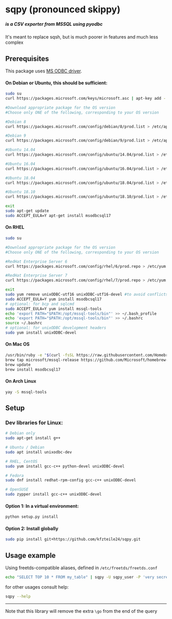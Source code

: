 # sqpy (pronounced skippy)
##### is a CSV exporter from MSSQL using pyodbc
It's meant to replace sqsh, but is much poorer in features and much less complex

## Prerequisites
This package uses [MS ODBC driver](https://docs.microsoft.com/en-us/sql/connect/odbc/linux-mac/installing-the-microsoft-odbc-driver-for-sql-server?view=sql-server-2017). 

#### On Debian or Ubuntu, this should be sufficient:

```sh
sudo su 
curl https://packages.microsoft.com/keys/microsoft.asc | apt-key add -

#Download appropriate package for the OS version
#Choose only ONE of the following, corresponding to your OS version

#Debian 8
curl https://packages.microsoft.com/config/debian/8/prod.list > /etc/apt/sources.list.d/mssql-release.list

#Debian 9
curl https://packages.microsoft.com/config/debian/9/prod.list > /etc/apt/sources.list.d/mssql-release.list

#Ubuntu 14.04
curl https://packages.microsoft.com/config/ubuntu/14.04/prod.list > /etc/apt/sources.list.d/mssql-release.list

#Ubuntu 16.04
curl https://packages.microsoft.com/config/ubuntu/16.04/prod.list > /etc/apt/sources.list.d/mssql-release.list

#Ubuntu 18.04
curl https://packages.microsoft.com/config/ubuntu/18.04/prod.list > /etc/apt/sources.list.d/mssql-release.list

#Ubuntu 18.10
curl https://packages.microsoft.com/config/ubuntu/18.10/prod.list > /etc/apt/sources.list.d/mssql-release.list

exit
sudo apt-get update
sudo ACCEPT_EULA=Y apt-get install msodbcsql17
```

#### On RHEL

```sh
sudo su

#Download appropriate package for the OS version
#Choose only ONE of the following, corresponding to your OS version

#RedHat Enterprise Server 6
curl https://packages.microsoft.com/config/rhel/6/prod.repo > /etc/yum.repos.d/mssql-release.repo

#RedHat Enterprise Server 7
curl https://packages.microsoft.com/config/rhel/7/prod.repo > /etc/yum.repos.d/mssql-release.repo

exit
sudo yum remove unixODBC-utf16 unixODBC-utf16-devel #to avoid conflicts
sudo ACCEPT_EULA=Y yum install msodbcsql17
# optional: for bcp and sqlcmd
sudo ACCEPT_EULA=Y yum install mssql-tools
echo 'export PATH="$PATH:/opt/mssql-tools/bin"' >> ~/.bash_profile
echo 'export PATH="$PATH:/opt/mssql-tools/bin"' >> ~/.bashrc
source ~/.bashrc
# optional: for unixODBC development headers
sudo yum install unixODBC-devel
```

#### On Mac OS

```sh
/usr/bin/ruby -e "$(curl -fsSL https://raw.githubusercontent.com/Homebrew/install/master/install)"
brew tap microsoft/mssql-release https://github.com/Microsoft/homebrew-mssql-release
brew update
brew install msodbcsql17
```

#### On Arch Linux

```sh
yay -S mssql-tools
```

## Setup

### Dev libraries for Linux:
```sh
# Debian only
sudo apt-get install g++

# Ubuntu / Debian
sudo apt install unixodbc-dev

# RHEL, CentOS
sudo yum install gcc-c++ python-devel unixODBC-devel

# Fedora
sudo dnf install redhat-rpm-config gcc-c++ unixODBC-devel

# OpenSUSE
sudo zypper install gcc-c++ unixODBC-devel
```


#### Option 1: In a virtual environment:

```sh
python setup.py install
```

#### Option 2: Install globally

```sh
sudo pip install git+https://github.com/kfzteile24/sqpy.git
```

## Usage example

Using freetds-compatible aliases, defined in `/etc/freetds/freetds.conf`

```sh
echo "SELECT TOP 10 * FROM my_table" | sqpy -U sqpy_user -P 'very secret' -S my_db_alias -D my_db -m csv > result.csv
```

for other usages consult help:

```sh
sqpy --help
```

---

Note that this library will remove the extra `\go` from the end of the query

